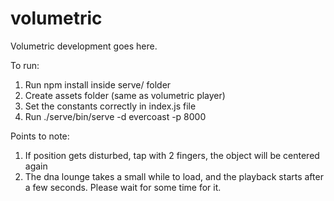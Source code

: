 # volumetric
Volumetric development goes here.

To run:
1. Run npm install inside serve/ folder
2. Create assets folder (same as volumetric player)
3. Set the constants correctly in index.js file 
4. Run ./serve/bin/serve -d evercoast -p 8000

Points to note:
1. If position gets disturbed, tap with 2 fingers, the object will be centered again
2. The dna lounge takes a small while to load, and the playback starts after a few seconds. Please wait for some time for it.
